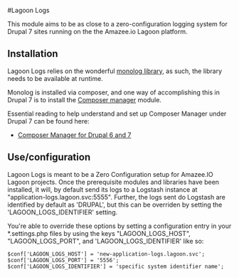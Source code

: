 #Lagoon Logs

This module aims to be as close to a zero-configuration logging system for Drupal 7 sites running on the the Amazee.io Lagoon platform.


## Installation

Lagoon Logs relies on the wonderful [monolog library](https://github.com/Seldaek/monolog),
as such, the library needs to be available at runtime.

Monolog is installed via composer, and one way of accomplishing this in Drupal 7 is to install the [Composer manager](https://www.drupal.org/project/composer_manager) module.

Essential reading to help understand and set up Composer Manager under Drupal 7 can be found here:
* [Composer Manager for Drupal 6 and 7](https://www.drupal.org/node/2405805)


## Use/configuration

Lagoon Logs is meant to be a Zero Configuration setup for Amazee.IO Lagoon projects.
Once the prerequisite modules and libraries have been installed,
it will, by default send its logs to a Logstash instance at "application-logs.lagoon.svc:5555".
Further, the logs sent do Logstash are identified by default as 'DRUPAL', but this can be overriden by setting
the 'LAGOON_LOGS_IDENTIFIER' setting.

You're able to override these options by setting a configuration entry in your *.settings.php files by using the keys "LAGOON_LOGS_HOST",
 "LAGOON_LOGS_PORT", and 'LAGOON_LOGS_IDENTIFIER' like so:
 
```
$conf['LAGOON_LOGS_HOST'] = 'new-application-logs.lagoon.svc';
$conf['LAGOON_LOGS_PORT'] = '5556';
$conf['LAGOON_LOGS_IDENTIFIER'] = 'specific system identifier name';
```
